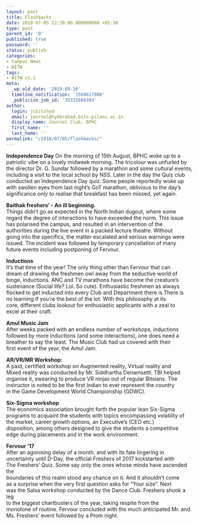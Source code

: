 ```yaml
---
layout: post
title: Flashbacks
date: 2018-07-05 12:39:00.000000000 +05:30
type: post
parent_id: '0'
published: true
password: ''
status: publish
categories:
- Campus News
- WITW
tags:
- WITW v1.1
meta:
  _wp_old_date: '2019-09-16'
  timeline_notification: '1568617980'
  _publicize_job_id: '35332686393'
author:
  login: jcbitshyd
  email: journal@hyderabad.bits-pilani.ac.in
  display_name: Journal Club, BPHC
  first_name: ''
  last_name: ''
permalink: "/2018/07/05/flashbacks/"
---
```

<p><!-- wp:paragraph --></p>
<p><strong>Independence Day</strong> On the morning of 15th August, BPHC woke up to a patriotic vibe on a  lovely midweek morning. The tricolour was unfurled by the director Dr.  G. Sundar followed by a marathon and some cultural events, including a  visit to the local school by NSS. Later in the day the Quiz club  conducted an Independence Day quiz. Some people reportedly woke up with  swollen eyes from last night’s GoT marathon, oblivious to the day’s  significance only to realise that breakfast has been missed, yet again.</p>
<p><!-- /wp:paragraph --></p>
<p><!-- wp:paragraph --></p>
<p><strong>Baithak freshers’ - An ill beginning.</strong><br />
Things didn’t go as expected in the North Indian dugout, where some<br />
regard the degree of interactions to have exceeded the norm. This issue<br />
has polarised the campus, and resulted in an intervention of the<br />
authorities during the live event in a packed lecture theatre. Without<br />
going into the specifics, the matter escalated and serious warnings were<br />
 issued. The incident was followed by temporary cancellation of many<br />
future events including postponing of Fervour.</p>
<p><!-- /wp:paragraph --></p>
<p><!-- wp:paragraph --></p>
<p><strong>Inductions</strong><br />
It’s that time of the year! The only thing other than Fervour that can<br />
dream of drawing the freshmen owl away from the seductive world of<br />
binge, inductions. ANC and TV marathons have become the creature’s<br />
sustenance (Social life? Lol. So cute). Enthusiastic freshmen as always<br />
flocked to get inducted into every Club and Department there is.There is<br />
 no learning if you’re the best of the lot. With this philosophy at its<br />
core, different clubs lookout for enthusiastic applicants with a zeal to<br />
 excel at their craft.</p>
<p><!-- /wp:paragraph --></p>
<p><!-- wp:paragraph --></p>
<p><strong>Amul Music Jam</strong><br />
After weeks packed with an endless number of workshops, inductions<br />
followed by more inductions (and some interactions), one does need a<br />
breather to say the least. The Music Club had us covered with their<br />
first event of the year, the Amul Jam.</p>
<p><!-- /wp:paragraph --></p>
<p><!-- wp:paragraph --></p>
<p><strong>AR/VR/MR Workshop:</strong><br />
A paid, certified workshop on Augmented reality, Virtual reality and<br />
Mixed reality was conducted by Mr. Siddhartha Denamsetti. TBI helped<br />
organise it, swearing to produce VR ninjas out of regular Bitsians. The<br />
instructor is noted to be the first Indian to ever represent the country<br />
 in the Game Development World Championship (GDWC).</p>
<p><!-- /wp:paragraph --></p>
<p><!-- wp:paragraph --></p>
<p><strong>Six-Sigma workshop</strong><br />
The economics association brought forth the popular lean Six-Sigma<br />
programs to acquaint the students with topics encompassing volatility of<br />
 the market, career growth options, an Executive’s (CEO etc.)<br />
disposition, among others designed to give the students a competitive<br />
edge during placements and in the work environment.</p>
<p><!-- /wp:paragraph --></p>
<p><!-- wp:paragraph --></p>
<p><strong>Fervour ’17</strong><br />
After an agonising delay of a month, and with its fate lingering in<br />
uncertainty until D-Day, the official Freshers of 2017 kickstarted with<br />
The Freshers’ Quiz. Some say only the ones whose minds have ascended the<br />
 boundaries of this realm stood any chance on it. And it shouldn’t come<br />
as a surprise when the very first question asks for “Your size”. Next<br />
was the Salsa workshop conducted by the Dance Club. Freshers shook a leg<br />
 to the biggest chartbusters of the year, taking respite from the<br />
monotone of routine. Fervour concluded with the much anticipated Mr. and<br />
 Ms. Freshers’ event followed by a Prom night.</p>
<p><!-- /wp:paragraph --></p>
